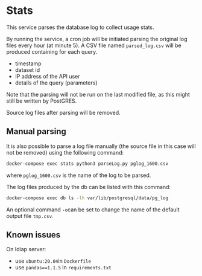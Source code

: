 # Stats

This service parses the database log to collect usage stats.

By running the service, a cron job will be initiated parsing the original log files every hour (at minute 5).
A CSV file named `parsed_log.csv` will be produced containing for each query.

- timestamp
- dataset id
- IP address of the API user
- details of the query (parameters)

Note that the parsing will not be run on the last modified file, as this might still be written by PostGRES.

Source log files after parsing will be removed.

## Manual parsing

It is also possible to parse a log file manually (the source file in this case will not be removed) using the following command:

```bash
docker-compose exec stats python3 parseLog.py pglog_1600.csv
```

where `pglog_1600.csv` is the name of the log to be parsed.

The log files produced by the db can be listed with this command:
```bash
docker-compose exec db ls -lh var/lib/postgresql/data/pg_log
```

An optional command `-o`can be set to change the name of the default output file `tmp.csv`.


## Known issues

On Idiap server:
 - use `ubuntu:20.04`in `Dockerfile`
 - use `pandas==1.1.5` in `requirements.txt`
